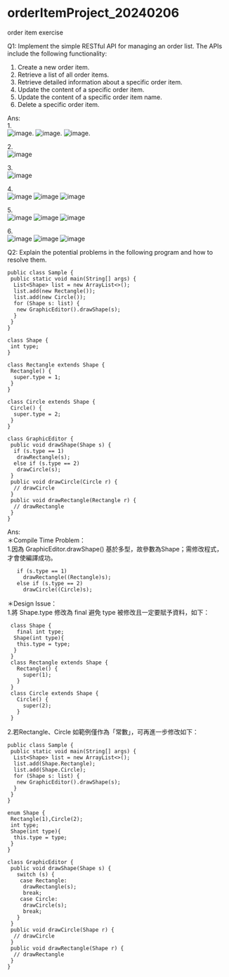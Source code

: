 # orderItemProject_20240206
order item exercise

Q1: Implement the simple RESTful API for managing an order list. The APIs include the following functionality:
 1. Create a new order item.
 2. Retrieve a list of all order items.
 3. Retrieve detailed information about a specific order item.
 4. Update the content of a specific order item.
 5. Update the content of a specific order item name.
 6. Delete a specific order item.

Ans: <br>
 1.<br>
 ![image](https://github.com/0xAlbertLin/orderItemProject_20240206/assets/46127917/9aa6cf86-2552-408f-bdb7-5943f00ee271).
 ![image](https://github.com/0xAlbertLin/orderItemProject_20240206/assets/46127917/50b886e0-d5f3-404b-8852-876387796d58).
 ![image](https://github.com/0xAlbertLin/orderItemProject_20240206/assets/46127917/4a5e9070-39f8-429a-965d-3172b8706d28).
 
 2.<br>
 ![image](https://github.com/0xAlbertLin/orderItemProject_20240206/assets/46127917/0984ce71-8012-4952-bb90-e02f7d524484)
 
 3.<br>
 ![image](https://github.com/0xAlbertLin/orderItemProject_20240206/assets/46127917/de4befda-11e5-4b79-a18d-9cd2a377e62d)
 
 4.<br>
 ![image](https://github.com/0xAlbertLin/orderItemProject_20240206/assets/46127917/9daaa570-15c0-47d4-9f86-ad3990b7bb21)
 ![image](https://github.com/0xAlbertLin/orderItemProject_20240206/assets/46127917/9142d95d-6897-4e8f-9478-814b5884f076)
 ![image](https://github.com/0xAlbertLin/orderItemProject_20240206/assets/46127917/30a21cfb-4aff-42cb-aeaa-5b3fc99564d3)
 
 5.<br>
 ![image](https://github.com/0xAlbertLin/orderItemProject_20240206/assets/46127917/86c34f9a-e869-4ab2-9768-19a81f36ce62)
 ![image](https://github.com/0xAlbertLin/orderItemProject_20240206/assets/46127917/71d8695b-59e0-47d0-93d2-3fdbb7ca27d9)
 ![image](https://github.com/0xAlbertLin/orderItemProject_20240206/assets/46127917/076bd863-e29d-420c-b254-5918927f1de6)

 6.<br> 
 ![image](https://github.com/0xAlbertLin/orderItemProject_20240206/assets/46127917/803e0c28-025b-4893-b2b4-128f37371684)
 ![image](https://github.com/0xAlbertLin/orderItemProject_20240206/assets/46127917/4bbefe83-18b4-4ac4-85fa-28bb1280a49a)
 ![image](https://github.com/0xAlbertLin/orderItemProject_20240206/assets/46127917/cb6a6eba-52b8-4e03-9c63-df30d5fc6d1e)

Q2: Explain the potential problems in the following program and how to resolve them.
 ```
 public class Sample {
  public static void main(String[] args) {
   List<Shape> list = new ArrayList<>();
   list.add(new Rectangle());
   list.add(new Circle());
   for (Shape s: list) {
    new GraphicEditor().drawShape(s);
   }
  }
 }

 class Shape {
  int type;
 }

 class Rectangle extends Shape {
  Rectangle() {
   super.type = 1;
  }
 }
 
 class Circle extends Shape {
  Circle() {
   super.type = 2;
  }
 }
 
 class GraphicEditor {
  public void drawShape(Shape s) {
   if (s.type == 1)
    drawRectangle(s);
   else if (s.type == 2)
    drawCircle(s);
  }
  public void drawCircle(Circle r) {
   // drawCircle
  }
  public void drawRectangle(Rectangle r) {
   // drawRectangle
  }
 }
```
Ans: <br>
＊Compile Time Problem： <br>
 1.因為 GraphicEditor.drawShape() 基於多型，故參數為Shape；需修改程式，才會使編譯成功。
 ```
    if (s.type == 1)
      drawRectangle((Rectangle)s);
    else if (s.type == 2)
      drawCircle((Circle)s);
 ```
＊Design Issue： <br>
 1.將 Shape.type 修改為 final 避免 type 被修改且一定要賦予資料，如下：
 ```
  class Shape {
    final int type;
   Shape(int type){
    this.type = type;
   }
  }
  class Rectangle extends Shape {
    Rectangle() {
      super(1);
    }
  }
  class Circle extends Shape {
    Circle() {
      super(2);
    }
  }
 ```
 2.若Rectangle、Circle 如範例僅作為「常數」，可再進一步修改如下： 
 ```
 public class Sample {
  public static void main(String[] args) {
   List<Shape> list = new ArrayList<>();
   list.add(Shape.Rectangle);
   list.add(Shape.Circle);
   for (Shape s: list) {
    new GraphicEditor().drawShape(s);
   }
  }
 }

 enum Shape {
  Rectangle(1),Circle(2);
  int type;
  Shape(int type){
   this.type = type;
  }
 }

 class GraphicEditor {
  public void drawShape(Shape s) {
    switch (s) {
     case Rectangle:
      drawRectangle(s);
      break;
     case Circle:
      drawCircle(s);
      break;    
    }
  }
  public void drawCircle(Shape r) {
   // drawCircle
  }
  public void drawRectangle(Shape r) {
   // drawRectangle
  }
 }
```


